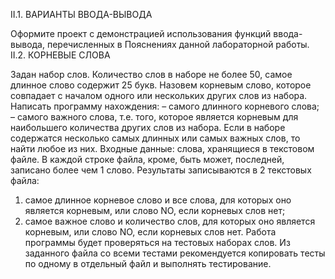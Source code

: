 II.1.	ВАРИАНТЫ ВВОДА-ВЫВОДА

Оформите проект с демонстрацией использования функций ввода-вывода, перечисленных в Пояснениях данной лабораторной работы.
II.2.	КОРНЕВЫЕ СЛОВА

Задан набор слов. Количество слов в наборе не более 50, самое длинное слово содержит 25 букв. Назовем корневым слово, которое совпадает с началом одного или нескольких других слов из набора. Написать программу нахождения:
– самого длинного корневого слова;
– самого важного слова, т.е. того, которое является корневым для наибольшего количества других слов из набора.
Если в наборе содержатся несколько самых длинных или самых важных слов, то найти любое из них.
Входные данные: слова, хранящиеся в текстовом файле. В каждой строке файла, кроме, быть может, последней, записано более чем 1 слово.
Результаты записываются в 2 текстовых файла:
1) самое длинное корневое слово и все слова, для которых оно является корневым, или слово NO, если корневых слов нет;
2) самое важное слово и количество слов, для которых оно является корневым, или слово NO, если корневых слов нет.
Работа программы будет проверяться на тестовых наборах слов. Из заданного файла со всеми тестами рекомендуется копировать тесты по одному в отдельный файл и выполнять тестирование.
